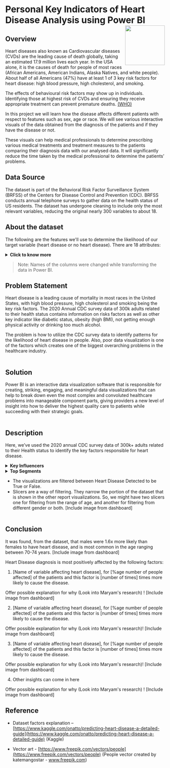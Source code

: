 <h1>Personal Key Indicators of Heart Disease Analysis using Power BI <img width=125 align=right src="https://storage.googleapis.com/kaggle-datasets-images/1936563/3189208/5abb971a28726c55b73b835df915118d/dataset-cover.jpg?t=2022-02-15-19-43-13"> </h1>

## Overview  
Heart diseases also known as Cardiovascular diseases (CVDs) are the leading cause of death globally, taking an estimated 17.9 million lives each year. In the USA alone, it is the causes of death for people of most races (African Americans, American Indians, Alaska Natives, and white people). About half of all Americans (47%) have at least 1 of 3 key risk factors for heart disease: high blood pressure, high cholesterol, and smoking.

The effects of behavioural risk factors may show up in individuals. Identifying those at highest risk of CVDs and ensuring they receive appropriate treatment can prevent premature deaths. [(WHO)](https://www.who.int/health-topics/cardiovascular-diseases)
   
In this project we will learn how the disease affects different patients with respect to features such as sex, age or race. We will see various interactive visuals of the data obtained from the diagnosis of the patients and if they have the disease or not.

These visuals can help medical professionals to determine prescribing various medical treatments and treatment measures to the patients comparing their diagnosis data with our analysed data. It will significantly reduce the time taken by the medical professional to determine the patients’ problems.

## Data Source
The dataset is part of the Behavioral Risk Factor Surveillance System (BRFSS) of the Centers for Disease Control and Prevention (CDC). BRFSS conducts annual telephone surveys to gather data on the health status of US residents. The dataset has undergone cleaning to include only the most relevant variables, reducing the original nearly 300 variables to about 18.

## About the dataset

The following are the features we'll use to determine the likelihood of our target variable (heart disease or no heart disease).
There are 18 attributes:
<details><summary><b>Click to know more </b></summary>   

1. **Heart disease**: coronary heart disease (CHD) or myocardial infarction (MI) 
2. **BMI**: Body Mass Index
3. **Smoking**: Smoked at least 100 cigarettes in your entire life? [Note: 5 packs = 100 cigarettes] (Yes; No)
4. **AlcoholDrinking**: Heavy drinkers (adult men having more than 14 drinks per week and adult women having more than 7 drinks per week) (Yes; No)
5. **Stroke**: Ever told you had a stroke
6. **PhysicalHealth**: Physical illness and injury, during the past 30 days
7. **MentalHealth**: State of your mental health during the past 30 days
8. **DiffWalking**: Difficulty walking or climbing stairs?
9. **Sex**: Gender (Male; Female)
10. **AgeCategory**: Age (Years) 
11. **Race**: Ethnicity (Whites, Hispanic etc)
12. **Diabetic**: Ever told you had diabetes?
13. **PhysicalActivity**: Adults who reported doing physical activity or exercise during the past 30 days. 
14. **GenHealth**: General state of your health
15. **SleepTime**: On average, how many hours of sleep do you get in a 24-hour period? 
16. **Asthma**: Ever been diagnosed of Asthma?
17. **KidneyDisease**: Not including kidney stones, bladder infection or incontinence, were you ever told you had kidney disease?
18. **SkinCancer**: Ever told you had skin cancer?


</details>

  >Note: Names of the columns were changed while transforming the data in Power BI.

   
## Problem Statement

Heart disease is a leading cause of mortality in most races in the United States, with high blood pressure, high cholesterol and smoking being the key risk factors. The 2020 Annual CDC survey data of 300k adults related to their health status contains information on risks factors as well as other key indicator like diabetic status, obesity (high BMI), not getting enough physical activity or drinking too much alcohol.

The problem is how to utilize the CDC survey data to identify patterns for the likelihood of heart disease in people. Also, poor data visualization is one of the factors which creates one of the biggest overarching problems in the healthcare industry.
<br></br>

## Solution

Power BI is an interactive data visualization software that is responsible for creating, striking, engaging, and meaningful data visualizations that can help to break down even the most complex and convoluted healthcare problems into manageable component parts, giving providers a new level of insight into how to deliver the highest quality care to patients while succeeding with their strategic goals.
<br></br> 

## Description

Here, we’ve used the 2020 annual CDC survey data of 300k+ adults related to their Health status to identify the key factors responsible for heart disease.


<details><summary><b>Key Influencers</b></summary> 

   
   1. The key influencers tab should display the key factors affecting the value selected. In our case, the top factor that results in positive diagnosis of Heart Disease is [Name of feature/variable]. 
   2. On the other side, we may include a column chart or a scatter plot showing the distribution of the selected factor.
   

</details>
<details><summary><b>Top Segments</b></summary>
   
   1. The top segments tab may display the top segments that are identified by Power BI from the dataset for the metric selected. 
   2. It initially shows the overview of all the segments. These segments can be ranked by the heart disease detected (True/False) and the number of patients (population size). [Include image from dashboard]
   
</details>
   
- The visualizations are filtered between Heart Disease Detected to be True or False.
- Slicers are a way of filtering. They narrow the portion of the dataset that is shown in the other report visualizations. 
  So, we might have two slicers one for filtering from the range of age, and another for filtering from different gender or both. [Include image from dashboard]
<br></br>

## Conclusion
It was found, from the dataset, that males were 1.6x more likely than females to have heart disease, and is most common in the age ranging between 70-74 years. [Include image from dashboard]

Heart Disease diagnosis is most positively affected by the following factors:

   1. [Name of variable affecting heart disease], for [%age number of people affected] of the patients and this factor is [number of times] times more likely to cause the disease.

   Offer possible explanation for why (Look into Maryam's research) ! [Include image from dashboard]

   2. [Name of variable affecting heart disease], for [%age number of people affected] of the patients and this factor is [number of times] times more likely to cause the disease.

   Offer possible explanation for why (Look into Maryam's research)! [Include image from dashboard]

   3. [Name of variable affecting heart disease], for [%age number of people affected] of the patients and this factor is [number of times] times more likely to cause the disease.

   Offer possible explanation for why (Look into Maryam's research)! [Include image from dashboard]

   4. Other insights can come in here

   Offer possible explanation for why (Look into Maryam's research) ! [Include image from dashboard]




## Reference

 - Dataset factors explanation – [https://www.kaggle.com/onatto/predicting-heart-disease-a-detailed-guide](https://www.kaggle.com/onatto/predicting-heart-disease-a-detailed-guide)
(Kaggle)

 - Vector art - [https://www.freepik.com/vectors/people](https://www.freepik.com/vectors/people)
(People vector created by katemangostar - www.freepik.com)

